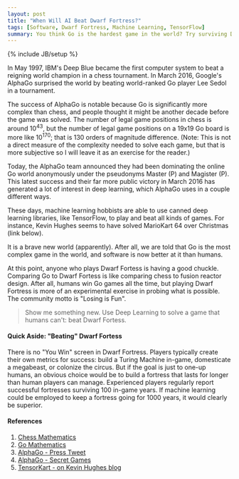 ```yaml
---
layout: post
title: "When Will AI Beat Dwarf Fortress?"
tags: [Software, Dwarf Fortress, Machine Learning, TensorFlow]
summary: You think Go is the hardest game in the world? Try surviving Dwarf Fortress at a random starting location.
---
```

{% include JB/setup %}

In May 1997, IBM's Deep Blue became the first computer system to beat a reigning world champion in a chess tournament. In March 2016, Google's AlphaGo surprised the world by beating world-ranked Go player Lee Sedol in a tournament.

The success of AlphaGo is notable because Go is significantly more complex than chess, and people thought it might be another decade before the game was solved. The number of legal game positions in chess is around 10<sup>43</sup>, but the number of legal game positions on a 19x19 Go board is more like 10<sup>170</sup>; that is 130 orders of magnitude difference. (Note: This is not a direct measure of the complexity needed to solve each game, but that is more subjective so I will leave it as an exercise for the reader.)

Today, the AlphaGo team announced they had been dominating the online Go world anonymously under the pseudonyms Master (P) and Magister (P). This latest success and their far more public victory in March 2016 has generated a lot of interest in deep learning, which AlphaGo uses in a couple different ways.

These days, machine learning hobbists are able to use canned deep learning libraries, like TensorFlow, to play and beat all kinds of games. For instance, Kevin Hughes seems to have solved MarioKart 64 over Christmas (link below).

It is a brave new world (apparently). After all, we are told that Go is the most complex game in the world, and software is now better at it than humans.

At this point, anyone who plays Dwarf Fortess is having a good chuckle. Comparing Go to Dwarf Fortess is like comparing chess to fusion reactor design. After all, humans win Go games all the time, but playing Dwarf Fortress is more of an experimental exercise in probing what is possible. The community motto is "Losing is Fun".

> Show me something new. Use Deep Learning to solve a game that humans can't: beat Dwarf Fortess.


#### Quick Aside: "Beating" Dwarf Fortess

There is no "You Win" screen in Dwarf Fortress. Players typically create their own metrics for success: build a Turing Machine in-game, domesticate a megabeast, or colonize the circus. But if the goal is just to one-up humans, an obvious choice would be to build a fortress that lasts for longer than human players can manage. Experienced players regularly report successful fortresses surviving 100 in-game years. If machine learning could be employed to keep a fortress going for 1000 years, it would clearly be superior.


#### References

1. [Chess Mathematics](https://en.wikipedia.org/wiki/Shannon_number)
2. [Go Mathematics](https://en.wikipedia.org/wiki/Go_and_mathematics)
3. [AlphaGo - Press Tweet](https://twitter.com/demishassabis/status/816660463282954240)
4. [AlphaGo - Secret Games](http://www.nature.com/news/google-reveals-secret-test-of-ai-bot-to-beat-top-go-players-1.21253)
5. [TensorKart - on Kevin Hughes blog](http://kevinhughes.ca/blog/tensor-kart)
